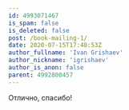 ```yaml
---
id: 4993071467
is_spam: false
is_deleted: false
post: /book-mailing-1/
date: 2020-07-15T17:48:53Z
author_fullname: 'Ivan Grishaev'
author_nickname: 'igrishaev'
author_is_anon: false
parent: 4992800457
---
```


<p>Отлично, спасибо!</p>
